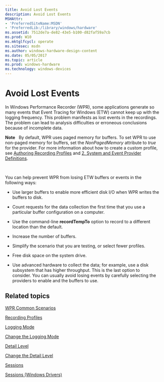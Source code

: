 ```yaml
---
title: Avoid Lost Events
description: Avoid Lost Events
MSHAttr:
- 'PreferredSiteName:MSDN'
- 'PreferredLib:/library/windows/hardware'
ms.assetid: 7512de7a-de82-43e5-b100-d82faf59a7cb
ms.prod: W10
ms.mktglfcycl: operate
ms.sitesec: msdn
ms.author: windows-hardware-design-content
ms.date: 05/05/2017
ms.topic: article
ms.prod: windows-hardware
ms.technology: windows-devices
---
```


# Avoid Lost Events


In Windows Performance Recorder (WPR), some applications generate so many events that Event Tracing for Windows (ETW) cannot keep up with the logging frequency. This problem manifests as lost events in the recordings. The problem can lead to analysis difficulties or erroneous conclusions because of incomplete data.

**Note**  
By default, WPR uses paged memory for buffers. To set WPR to use non-paged memory for buffers, set the *NonPagedMemory* attribute to *true* for the provider. For more information about how to create a custom profile, see [Authoring Recording Profiles](authoring-recording-profiles.md) and [2. System and Event Provider Definitions](2-system-and-event-provider-definitions.md).

 

You can help prevent WPR from losing ETW buffers or events in the following ways:

-   Use larger buffers to enable more efficient disk I/O when WPR writes the buffers to disk.

-   Count requests for the data collection the first time that you use a particular buffer configuration on a computer.

-   Use the command-line **recordTempTo** option to record to a different location than the default.

-   Increase the number of buffers.

-   Simplify the scenario that you are testing, or select fewer profiles.

-   Free disk space on the system drive.

-   Use advanced hardware to collect the data; for example, use a disk subsystem that has higher throughput. This is the last option to consider. You can usually avoid losing events by carefully selecting the providers to enable and the buffers to use.

## Related topics


[WPR Common Scenarios](windows-performance-recorder-common-scenarios.md)

[Recording Profiles](recording-profiles.md)

[Logging Mode](logging-mode.md)

[Change the Logging Mode](change-the-logging-mode.md)

[Detail Level](detail-level.md)

[Change the Detail Level](change-the-detail-level.md)

[Sessions](sessions.md)

[Sessions (Windows Drivers)](http://go.microsoft.com/fwlink/p/?linkid=246706)

 

 







